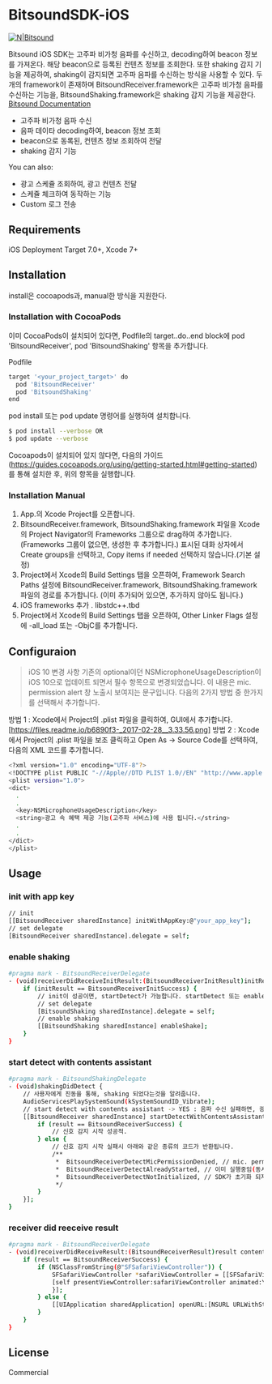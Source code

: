 # BitsoundSDK-iOS

[![N|Bitsound](https://daks2k3a4ib2z.cloudfront.net/580f2a6962cf032f7b75c078/5812f9cb4c0e119f5c2d04b6_overview_reduced-p-800x487.png)](http://bitsound.io/)

Bitsound iOS SDK는 고주파 비가청 음파를 수신하고, decoding하여 beacon 정보를 가져온다. 해당 beacon으로 등록된 컨텐츠 정보를 조회한다.
또한 shaking 감지 기능을 제공하여, shaking이 감지되면 고주파 음파를 수신하는 방식을 사용할 수 있다.
두 개의 framework이 존재하며 BitsoundReceiver.framework은 고주파 비가청 음파를 수신하는 기능을, BitsoundShaking.framework은 shaking 감지 기능을 제공한다. [Bitsound Documentation](https://docs.bitsound.io/v1.0/docs/introduction)

  - 고주파 비가청 음파 수신 
  - 음파 데이타 decoding하여, beacon 정보 조회
  - beacon으로 동록된, 컨텐츠 정보 조회하여 전달
  - shaking 감지 기능

You can also:
  - 광고 스케쥴 조회하여, 광고 컨텐츠 전달
  - 스케쥴 체크하여 동작하는 기능
  - Custom 로그 전송


## Requirements
iOS Deployment Target 7.0+, Xcode 7+

## Installation

install은 cocoapods과, manual한 방식을 지원한다.

### Installation with CocoaPods
이미 CocoaPods이 설치되어 있다면, Podfile의 target..do..end block에 pod 'BitsoundReceiver', pod 'BitsoundShaking' 항목을 추가합니다.

Podfile
```sh
target '<your_project_target>' do
  pod 'BitsoundReceiver'
  pod 'BitsoundShaking'
end
```

pod install 또는 pod update 명령어를 실행하여 설치합니다.

```sh
$ pod install --verbose OR
$ pod update --verbose
```
Cocoapods이 설치되어 있지 않다면, 다음의 가이드(https://guides.cocoapods.org/using/getting-started.html#getting-started)를 통해 설치한 후, 위의 항목을 실행합니다.

### Installation Manual

1. App.의 Xcode Project를 오픈합니다.
2. BitsoundReceiver.framework, BitsoundShaking.framework 파일을 Xcode의 Project Navigator의 Frameworks 그룹으로 drag하여 추가합니다.(Frameworks 그룹이 없으면, 생성한 후 추가합니다.) 표시된 대화 상자에서 Create groups을 선택하고, Copy items if needed 선택하지 않습니다.(기본 설정)
3. Project에서 Xcode의 Build Settings 탭을 오픈하여, Framework Search Paths 설정에 BitsoundReceiver.framework, BitsoundShaking.framework 파일의 경로를 추가합니다. (이미 추가되어 있으면, 추가하지 않아도 됩니다.)
4. iOS frameworks 추가
. libstdc++.tbd
5. Project에서 Xcode의 Build Settings 탭을 오픈하여, Other Linker Flags 설정에 -all_load 또는 -ObjC를 추가합니다.

## Configuraion
> iOS 10 변경 사항
> 기존의 optional이던 NSMicrophoneUsageDescription이 iOS 10으로 업데이트 되면서 필수 항목으로 변경되었습니다. 이 내용은 mic. permission alert 창 노출시 보여지는 문구입니다. 다음의 2가지 방법 중 한가지를 선택해서 추가합니다.

방법 1 : Xcode에서 Project의 .plist 파일을 클릭하여, GUI에서 추가합니다.
[https://files.readme.io/b6890f3-_2017-02-28__3.33.56.png]
방법 2 : Xcode에서 Project의 .plist 파일을 보조 클릭하고 Open As -> Source Code를 선택하여, 다음의 XML 코드를 추가합니다.
```sh
<?xml version="1.0" encoding="UTF-8"?>
<!DOCTYPE plist PUBLIC "-//Apple//DTD PLIST 1.0//EN" "http://www.apple.com/DTDs/PropertyList-1.0.dtd">
<plist version="1.0">
<dict>
  .
  .
  <key>NSMicrophoneUsageDescription</key>
  <string>광고 속 혜택 제공 기능(고주파 서비스)에 사용 됩니다.</string>
  .
  .
</dict>
</plist>
```

## Usage
### init with app key
```sh
// init
[[BitsoundReceiver sharedInstance] initWithAppKey:@"your_app_key"];
// set delegate
[BitsoundReceiver sharedInstance].delegate = self;
```
### enable shaking
```sh
#pragma mark - BitsoundReceiverDelegate
- (void)receiverDidReceiveInitResult:(BitsoundReceiverInitResult)initResult error:(NSError *)error {
    if (initResult == BitsoundReceiverInitSuccess) {
        // init이 성공이면, startDetect가 가능합니다. startDetect 또는 enableShake + startDetect를 통해 신호를 감지합니다.
        // set delegate
        [BitsoundShaking sharedInstance].delegate = self;
        // enable shaking
        [[BitsoundShaking sharedInstance] enableShake];
    }
}
```
### start detect with contents assistant
```sh
#pragma mark - BitsoundShakingDelegate
- (void)shakingDidDetect {
    // 사용자에게 진동을 통해, shaking 되었다는것을 알려줍니다.
    AudioServicesPlaySystemSound(kSystemSoundID_Vibrate);
    // start detect with contents assistant -> YES : 음파 수신 실패하면, 광고 컨텐츠 조회, NO : 음파 수신 시도하고 종료
    [[BitsoundReceiver sharedInstance] startDetectWithContentsAssistant:NO detectResult:^(BitsoundReceiverDetectResult result) {
        if (result == BitsoundReceiverSuccess) {
            // 신호 감지 시작 성공적.
        } else {
            // 신호 감지 시작 실패시 아래와 같은 종류의 코드가 반환됩니다.
            /**
             *	BitsoundReceiverDetectMicPermissionDenied, // mic. permission denied
             *	BitsoundReceiverDetectAlreadyStarted, // 이미 실행중임(동시에 안됨)
             *	BitsoundReceiverDetectNotInitialized, // SDK가 초기화 되지 않음
             */
        }
    }];
}
```
### receiver did reeceive result
```sh
#pragma mark - BitsoundReceiverDelegate
- (void)receiverDidReceiveResult:(BitsoundReceiverResult)result contents:(BitsoundContentsModel *)contents {
    if (result == BitsoundReceiverSuccess) {
        if (NSClassFromString(@"SFSafariViewController")) {
            SFSafariViewController *safariViewController = [[SFSafariViewController alloc] initWithURL:[NSURL URLWithString: [contents getStrValue:@"url"]]];
            [self presentViewController:safariViewController animated:YES completion:^{
            }];
        } else {
            [[UIApplication sharedApplication] openURL:[NSURL URLWithString: [[contents getStrValue:@"url"] stringByAddingPercentEscapesUsingEncoding:NSUTF8StringEncoding]]];
        }
    }
}
```
License
----

Commercial
